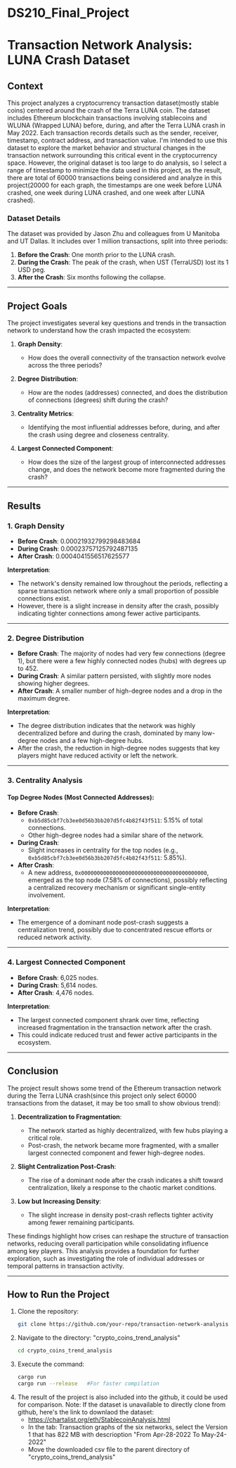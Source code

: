 # DS210_Final_Project
# **Transaction Network Analysis: LUNA Crash Dataset**

## **Context**

This project analyzes a cryptocurrency transaction dataset(mostly stable coins) centered around the crash of the Terra LUNA coin. The dataset includes Ethereum blockchain transactions involving stablecoins and WLUNA (Wrapped LUNA) before, during, and after the Terra LUNA crash in May 2022. Each transaction records details such as the sender, receiver, timestamp, contract address, and transaction value. I'm intended to use this dataset to explore the market behavior and structural changes in the transaction network surrounding this critical event in the cryptocurrency space.
However, the original dataset is too large to do analysis, so I select a range of timestamp to minimize the data used in this project, as the result, there are total of 60000 transactions being considered and analyze in this project(20000 for each graph, the timestamps are one week before LUNA crashed, one week during LUNA crashed, and one week after LUNA crashed).

### **Dataset Details**
The dataset was provided by Jason Zhu and colleagues from U Manitoba and UT Dallas. It includes over 1 million transactions, split into three periods:
1. **Before the Crash**: One month prior to the LUNA crash.
2. **During the Crash**: The peak of the crash, when UST (TerraUSD) lost its 1 USD peg.
3. **After the Crash**: Six months following the collapse.

---

## **Project Goals**

The project investigates several key questions and trends in the transaction network to understand how the crash impacted the ecosystem:
1. **Graph Density**:
   - How does the overall connectivity of the transaction network evolve across the three periods?

2. **Degree Distribution**:
   - How are the nodes (addresses) connected, and does the distribution of connections (degrees) shift during the crash?

3. **Centrality Metrics**:
   - Identifying the most influential addresses before, during, and after the crash using degree and closeness centrality.

4. **Largest Connected Component**:
   - How does the size of the largest group of interconnected addresses change, and does the network become more fragmented during the crash?

---

## **Results**

### **1. Graph Density**
- **Before Crash**: 0.00021932799298483684
- **During Crash**: 0.00023757125792487135
- **After Crash**: 0.0004041556517625577

**Interpretation**:
- The network's density remained low throughout the periods, reflecting a sparse transaction network where only a small proportion of possible connections exist.
- However, there is a slight increase in density after the crash, possibly indicating tighter connections among fewer active participants.

---

### **2. Degree Distribution**
- **Before Crash**: The majority of nodes had very few connections (degree 1), but there were a few highly connected nodes (hubs) with degrees up to 452.
- **During Crash**: A similar pattern persisted, with slightly more nodes showing higher degrees.
- **After Crash**: A smaller number of high-degree nodes and a drop in the maximum degree.

**Interpretation**:
- The degree distribution indicates that the network was highly decentralized before and during the crash, dominated by many low-degree nodes and a few high-degree hubs.
- After the crash, the reduction in high-degree nodes suggests that key players might have reduced activity or left the network.

---

### **3. Centrality Analysis**
#### **Top Degree Nodes (Most Connected Addresses):**
- **Before Crash**:
  - `0xb5d85cbf7cb3ee0d56b3bb207d5fc4b82f43f511`: 5.15% of total connections.
  - Other high-degree nodes had a similar share of the network.
- **During Crash**:
  - Slight increases in centrality for the top nodes (e.g., `0xb5d85cbf7cb3ee0d56b3bb207d5fc4b82f43f511`: 5.85%).
- **After Crash**:
  - A new address, `0x0000000000000000000000000000000000000000`, emerged as the top node (7.58% of connections), possibly reflecting a centralized recovery mechanism or significant single-entity involvement.

**Interpretation**:
- The emergence of a dominant node post-crash suggests a centralization trend, possibly due to concentrated rescue efforts or reduced network activity.

---

### **4. Largest Connected Component**
- **Before Crash**: 6,025 nodes.
- **During Crash**: 5,614 nodes.
- **After Crash**: 4,476 nodes.

**Interpretation**:
- The largest connected component shrank over time, reflecting increased fragmentation in the transaction network after the crash.
- This could indicate reduced trust and fewer active participants in the ecosystem.

---

## **Conclusion**

The project result shows some trend of the Ethereum transaction network during the Terra LUNA crash(since this project only select 60000 transactions from the dataset, it may be too small to show obvious trend):
1. **Decentralization to Fragmentation**:
   - The network started as highly decentralized, with few hubs playing a critical role.
   - Post-crash, the network became more fragmented, with a smaller largest connected component and fewer high-degree nodes.

2. **Slight Centralization Post-Crash**:
   - The rise of a dominant node after the crash indicates a shift toward centralization, likely a response to the chaotic market conditions.

3. **Low but Increasing Density**:
   - The slight increase in density post-crash reflects tighter activity among fewer remaining participants.

These findings highlight how crises can reshape the structure of transaction networks, reducing overall participation while consolidating influence among key players. This analysis provides a foundation for further exploration, such as investigating the role of individual addresses or temporal patterns in transaction activity.

---

## **How to Run the Project**
1. Clone the repository:
   ```bash
   git clone https://github.com/your-repo/transaction-network-analysis.git
2. Navigate to the directory: "crypto_coins_trend_analysis"
   ```bash
   cd crypto_coins_trend_analysis
3. Execute the command:
   ```bash
   cargo run
   cargo run --release   #For faster compilation
4. The result of the project is also included into the github, it could be used for comparison.
Note: If the dataset is unavailable to directly clone from github, here's the link to downlaod the dataset:
   - https://chartalist.org/eth/StablecoinAnalysis.html
   - In the tab: Transaction graphs of the six networks, select the Version 1 that has 822 MB with descrioption "From Apr-28-2022 To May-24-2022"
   - Move the downloaded csv file to the parent directory of "crypto_coins_trend_analysis"
